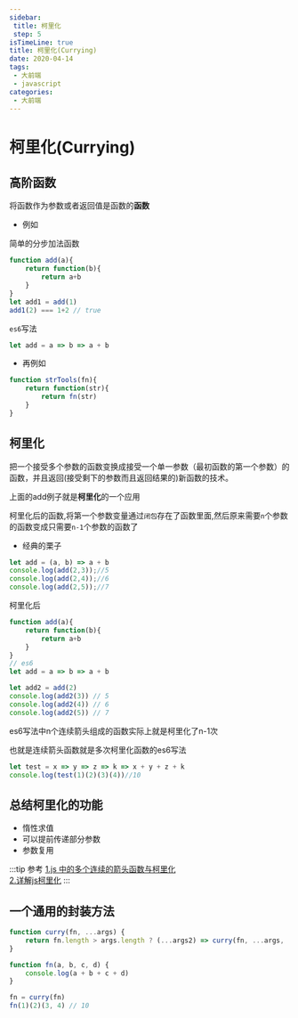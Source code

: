 ```yaml
---
sidebar:
 title: 柯里化
 step: 5
isTimeLine: true
title: 柯里化(Currying)
date: 2020-04-14
tags:
 - 大前端
 - javascript
categories:
 - 大前端
---
```

# 柯里化(Currying)

## 高阶函数
将函数作为参数或者返回值是函数的**函数**

* 例如

简单的分步加法函数
```js
function add(a){
    return function(b){
        return a+b
    }
}
let add1 = add(1)
add1(2) === 1+2 // true
```
``es6``写法
```js
let add = a => b => a + b
```
* 再例如
```js
function strTools(fn){
    return function(str){
        return fn(str)
    }
}
```

## 柯里化
把一个接受多个参数的函数变换成接受一个单一参数（最初函数的第一个参数）的函数，并且返回(接受剩下的参数而且返回结果的)新函数的技术。

上面的add例子就是**柯里化**的一个应用

柯里化后的函数,将第一个参数变量通过``闭包``存在了函数里面,然后原来需要``n``个参数的函数变成只需要``n-1``个参数的函数了

* 经典的栗子
```js
let add = (a, b) => a + b
console.log(add(2,3));//5
console.log(add(2,4));//6
console.log(add(2,5));//7
```
柯里化后
```js
function add(a){
    return function(b){
        return a+b
    }
}
// es6
let add = a => b => a + b

let add2 = add(2)
console.log(add2(3)) // 5
console.log(add2(4)) // 6
console.log(add2(5)) // 7
```
es6写法中n个连续箭头组成的函数实际上就是柯里化了n-1次

也就是连续箭头函数就是多次柯里化函数的es6写法

```js
let test = x => y => z => k => x + y + z + k
console.log(test(1)(2)(3)(4))//10
```

## 总结柯里化的功能
* 惰性求值
* 可以提前传递部分参数
* 参数复用

:::tip 参考
[1.js 中的多个连续的箭头函数与柯里化](https://www.zhihu.com/tardis/sogou/art/26794822)<br>
[2.详解js柯里化](https://www.jianshu.com/p/2975c25e4d71)
:::

## 一个通用的封装方法
```js
function curry(fn, ...args) {
    return fn.length > args.length ? (...args2) => curry(fn, ...args, ...args2) : fn(...args)
}

function fn(a, b, c, d) {
    console.log(a + b + c + d)
}

fn = curry(fn)
fn(1)(2)(3, 4) // 10
```

<comment/>
<tongji/>